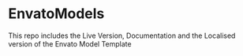 # EnvatoModels

This repo includes the Live Version, Documentation and the Localised version of the Envato Model Template
